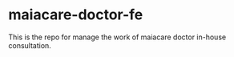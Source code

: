 # maiacare-doctor-fe
This is the repo for manage the work of maiacare doctor in-house consultation.
   


